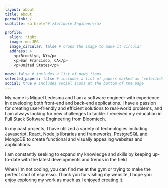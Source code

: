 ```yaml
---
layout: about
title: about
permalink: /
subtitle: <a href='#'>Software Engineer</a>

profile:
  align: right
  image: me.JPG
  image_circular: false # crops the image to make it circular
  address: >
    <p>Brooklyn, NY</p>
    <p>San Francisco, CA</p>
    <p>United States</p>

news: false # includes a list of news items
selected_papers: false # includes a list of papers marked as "selected={true}"
social: true # includes social icons at the bottom of the page
---
```


My name is Miguel Ledesma and I am a software engineer with experience in developing both front-end and back-end applications. I have a passion for creating user-friendly and efficient solutions to real-world problems, and I am always looking for new challenges to tackle. I received my education in Full Stack Software Engineering from Bloomtech.

In my past projects, I have utilized a variety of technologies including Javascript, React, Node.js libraries and frameworks, PostgreSQL and MongoDB to create functional and visually appealing websites and applications.

I am constantly seeking to expand my knowledge and skills by keeping up-to-date with the latest developments and trends in the field

When I'm not coding, you can find me at the gym or trying to make the perfect shot of espresso. Thank you for visiting my website, I hope you enjoy exploring my work as much as I enjoyed creating it.

<!-- Put your address / P.O. box / other info right below your picture. You can also disable any these elements by editing `profile` property of the YAML header of your `_pages/about.md`. Edit `_bibliography/papers.bib` and Jekyll will render your [publications page](/al-folio/publications/) automatically.

Link to your social media connections, too. This theme is set up to use [Font Awesome icons](http://fortawesome.github.io/Font-Awesome/) and [Academicons](https://jpswalsh.github.io/academicons/), like the ones below. Add your Facebook, Twitter, LinkedIn, Google Scholar, or just disable all of them. -->
